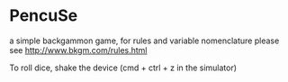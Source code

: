 PencuSe
=======

a simple backgammon game, for rules and variable nomenclature please see http://www.bkgm.com/rules.html


To roll dice, shake the device (cmd + ctrl + z in the simulator)
